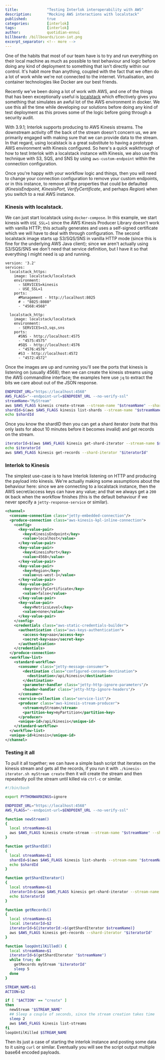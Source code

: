 ```yaml
---
title:             "Testing Interlok interoperability with AWS"
description:       "Mocking AWS interactions with localstack"
published:         true
categories:        [interlok]
tags:              [interlok]
author:            quotidian-ennui
billboard: /billboards/icon-iot.png
excerpt_separator: <!-- more -->
---
```


One of the habits that most of our team have is to try and run everything on their local machine as much as possible to test behaviour and logic before doing any kind of deployment to something that isn't directly within our control. It's habit more than anything, coupled with the fact that we often do a lot of work while we're not connected to the internet. Virtualisation, and container technologies like Docker are our best friends.

<!-- more -->

Recently we've been doing a lot of work with AWS, and one of the things that has been exceptionally useful is [localstack](https://github.com/localstack/localstack) which effectively gives you something that simulates an awful lot of the AWS environment in docker. We use this all the time while developing our solutions before doing any kind of test deployment as this proves some of the logic before going through a security audit.

With 3.9.1; Interlok supports producing to AWS Kinesis streams. The downstream activity off the back of the stream doesn't concern us, we are primarily engaged with making sure that we can provide data to the stream. In that regard, using localstack is a great substitute to having a prototype AWS environment with Kinesis configured. So here's a quick walkthrough of how to test Interlok with a localstack instance with Kinesis, we also use this technique with S3, SQS, and SNS by using `aws-custom-endpoint` within the connection configuration.

Once you're happy with your workflow logic and things, then you will need to change your connection configuration to remove your custom endpoints, or in this instance, to remove all the properties that could be defaulted (_KinesisEndpoint, KinesisPort, VerifyCertificate_, and perhaps _Region_) when you switch to a real AWS instance.

### Kinesis with localstack.

We can just start localstack using `docker-compose`. In this example, we start kinesis with `USE_SSL=1` since the AWS Kinesis Producer Library doesn't work with vanilla HTTP; this actually generates and uses a self-signed certificate which we will have to deal with through configuration. The second localstack image starts up S3/SQS/SNS in vanilla HTTP mode (since this is fine for the underlying AWS Java client); since we aren't actually using S3/SQS/SNS we don't need that service definition, but I have it so that everything I might need is up and running.

```
version: '3.2'
services:
  localstack_https:
    image: localstack/localstack
    environment:
      - SERVICES=kinesis
      - USE_SSL=1
    ports:
      #Management - http://localhost:8025
      # - "8025:8080"
      - "4568:4568"

  localstack_http:
    image: localstack/localstack
    environment:
      - SERVICES=s3,sqs,sns
    ports:
      #SNS - http://localhost:4575
      - "4575:4575"
      #SQS - http://localhost:4576
      - "4576:4576"
      #S3 - http://localhost:4572
      - "4572:4572"

```

Once the images are up and running you'll see the ports that kinesis is listening on (usually 4568); then we can create the kinesis streams using the AWS commandline interface; the examples here use `jq` to extract the bits we care about out of the JSON response.

```bash
ENDPOINT_URL="https://localhost:4568"
AWS_FLAGS="--endpoint-url=$ENDPOINT_URL --no-verify-ssl"
streamName="MyStream"
aws $AWS_FLAGS kinesis create-stream --stream-name "$streamName" --shard-count 1
shardId=$(aws $AWS_FLAGS kinesis list-shards --stream-name "$streamName" | jq -r ".Shards[0].ShardId")
echo $shardId
```

Once you know the shardID then you can get a shard iterator (note that this only lasts for about 10 minutes before it becomes invalid) and get records on the stream.

```bash
iteratorId=$(aws $AWS_FLAGS kinesis get-shard-iterator --stream-name $streamName --shard-id $shardId --shard-iterator-type LATEST | jq -r ".ShardIterator")
echo $iteratorId
aws $AWS_FLAGS kinesis get-records --shard-iterator "$iteratorId"
```

### Interlok to Kinesis

The simplest use-case is to have Interlok listening on HTTP and producing the payload into kinesis. We're actually making some assumptions about the behaviour here: since we are connecting to a localstack instance, then the AWS secret/access keys can have any value; and that we always get a `200 OK` back when the workflow finishes (this is the default behaviour if we never specify a `jetty-response-service` or similar).


```xml
<channel>
  <consume-connection class="jetty-embedded-connection"/>
  <produce-connection class="aws-kinesis-kpl-inline-connection">
    <config>
      <key-value-pair>
        <key>KinesisEndpoint</key>
        <value>localhost</value>
      </key-value-pair>
      <key-value-pair>
        <key>KinesisPort</key>
        <value>4568</value>
      </key-value-pair>
      <key-value-pair>
        <key>Region</key>
        <value>us-west-1</value>
      </key-value-pair>
      <key-value-pair>
        <key>VerifyCertificate</key>
        <value>false</value>
      </key-value-pair>
      <key-value-pair>
        <key>MetricsLevel</key>
        <value>none</value>
      </key-value-pair>
    </config>
    <credentials class="aws-static-credentials-builder">
      <authentication class="aws-keys-authentication">
        <access-key>aaa</access-key>
        <secret-key>aaa</secret-key>
      </authentication>
    </credentials>
  </produce-connection>
  <workflow-list>
    <standard-workflow>
      <consumer class="jetty-message-consumer">
        <destination class="configured-consume-destination">
          <destination>/api/kinesis</destination>
        </destination>
        <parameter-handler class="jetty-http-ignore-parameters"/>
        <header-handler class="jetty-http-ignore-headers"/>
      </consumer>
      <service-collection class="service-list"/>
      <producer class="aws-kinesis-stream-producer">
        <stream>myStream</stream>
        <partition-key>myPartition</partition-key>
      </producer>
      <unique-id>/api/kinesis</unique-id>
    </standard-workflow>
  </workflow-list>
  <unique-id>kinesis</unique-id>
</channel>
```

### Testing it all

To pull it all together; we can have a simple bash script that iterates on the kinesis stream and gets all the records, if you run it with `./kinesis-iterator.sh myStream create` then it will create the stream and then repeatedly poll the stream until killed via `ctrl-c` or similar.

```bash
#!/bin/bash

export PYTHONWARNINGS=ignore

ENDPOINT_URL="https://localhost:4568"
AWS_FLAGS="--endpoint-url=$ENDPOINT_URL --no-verify-ssl"

function newStream()
{
  local streamName=$1
  aws $AWS_FLAGS kinesis create-stream --stream-name "$streamName" --shard-count 1
}

function getShardId()
{
  local streamName=$1
  shardId=$(aws $AWS_FLAGS kinesis list-shards --stream-name "$streamName" | jq -r ".Shards[0].ShardId")
  echo $shardId
}

function getShardIterator()
{
  local streamName=$1
  iteratorId=$(aws $AWS_FLAGS kinesis get-shard-iterator --stream-name $streamName --shard-id $(getShardId $streamName) --shard-iterator-type LATEST | jq -r ".ShardIterator")
  echo $iteratorId
}

function getRecords()
{
  local streamName=$1
  local iteratorId=$2
  iteratorId=${iteratorId:=$(getShardIterator $streamName)}
  aws $AWS_FLAGS kinesis get-records --shard-iterator "$iteratorId"
}

function loopUntilKilled() {
  local streamName=$1
  iteratorId=$(getShardIterator "$streamName")
  while true; do
    getRecords myStream "$iteratorId"
    sleep 5
  done
}

STREAM_NAME=$1
ACTION=$2

if [ "$ACTION" == "create" ]
then
  newStream "$STREAM_NAME"
  ## Sleep a couple of seconds, since the stream creation takes time
  sleep 2
  aws $AWS_FLAGS kinesis list-streams
fi
loopUntilKilled $STREAM_NAME
```

Then its just a case of starting the interlok instance and posting some data to it using `curl` or similar. Eventually you will see the script output multiple base64 encoded payloads.
